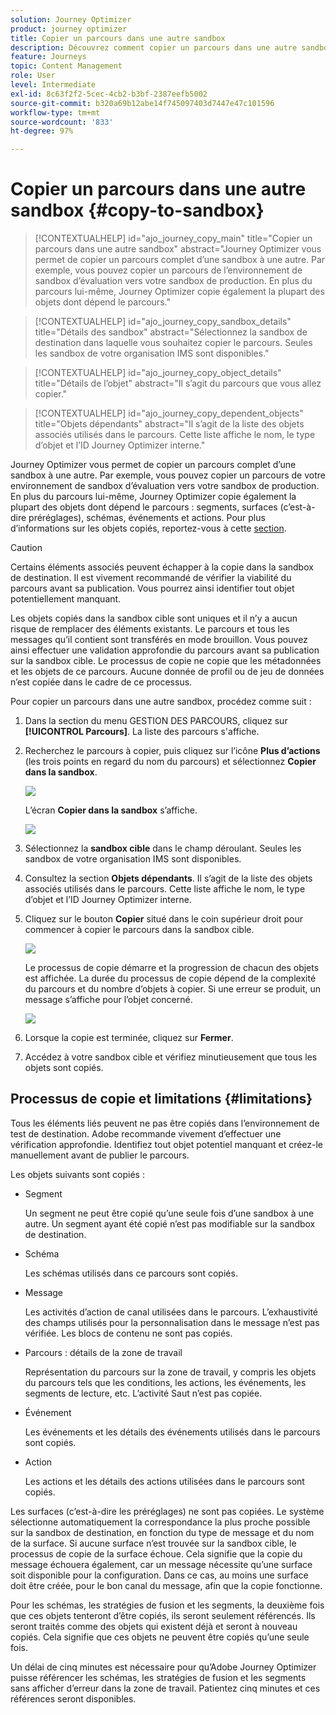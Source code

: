 ```yaml
---
solution: Journey Optimizer
product: journey optimizer
title: Copier un parcours dans une autre sandbox
description: Découvrez comment copier un parcours dans une autre sandbox
feature: Journeys
topic: Content Management
role: User
level: Intermediate
exl-id: 8c63f2f2-5cec-4cb2-b3bf-2387eefb5002
source-git-commit: b320a69b12abe14f745097403d7447e47c101596
workflow-type: tm+mt
source-wordcount: '833'
ht-degree: 97%

---
```


# Copier un parcours dans une autre sandbox {#copy-to-sandbox}

>[!CONTEXTUALHELP]
>id="ajo_journey_copy_main"
>title="Copier un parcours dans une autre sandbox"
>abstract="Journey Optimizer vous permet de copier un parcours complet d’une sandbox à une autre. Par exemple, vous pouvez copier un parcours de l’environnement de sandbox d’évaluation vers votre sandbox de production. En plus du parcours lui-même, Journey Optimizer copie également la plupart des objets dont dépend le parcours."

>[!CONTEXTUALHELP]
>id="ajo_journey_copy_sandbox_details"
>title="Détails des sandbox"
>abstract="Sélectionnez la sandbox de destination dans laquelle vous souhaitez copier le parcours. Seules les sandbox de votre organisation IMS sont disponibles."

>[!CONTEXTUALHELP]
>id="ajo_journey_copy_object_details"
>title="Détails de l’objet"
>abstract="Il s’agit du parcours que vous allez copier."

>[!CONTEXTUALHELP]
>id="ajo_journey_copy_dependent_objects"
>title="Objets dépendants"
>abstract="Il s’agit de la liste des objets associés utilisés dans le parcours. Cette liste affiche le nom, le type d’objet et l’ID Journey Optimizer interne."

Journey Optimizer vous permet de copier un parcours complet d’une sandbox à une autre. Par exemple, vous pouvez copier un parcours de votre environnement de sandbox d’évaluation vers votre sandbox de production. En plus du parcours lui-même, Journey Optimizer copie également la plupart des objets dont dépend le parcours : segments, surfaces (c’est-à-dire préréglages), schémas, événements et actions. Pour plus d’informations sur les objets copiés, reportez-vous à cette [section](#limitations).

>[!CAUTION]
>
>Certains éléments associés peuvent échapper à la copie dans la sandbox de destination. Il est vivement recommandé de vérifier la viabilité du parcours avant sa publication. Vous pourrez ainsi identifier tout objet potentiellement manquant.

Les objets copiés dans la sandbox cible sont uniques et il n’y a aucun risque de remplacer des éléments existants. Le parcours et tous les messages qu’il contient sont transférés en mode brouillon. Vous pouvez ainsi effectuer une validation approfondie du parcours avant sa publication sur la sandbox cible. Le processus de copie ne copie que les métadonnées et les objets de ce parcours. Aucune donnée de profil ou de jeu de données n’est copiée dans le cadre de ce processus.

Pour copier un parcours dans une autre sandbox, procédez comme suit :

1. Dans la section du menu GESTION DES PARCOURS, cliquez sur **[!UICONTROL Parcours]**. La liste des parcours s&#39;affiche.

2. Recherchez le parcours à copier, puis cliquez sur l’icône **Plus d’actions** (les trois points en regard du nom du parcours) et sélectionnez **Copier dans la sandbox**.

   ![](assets/copy-sandbox1.png)

   L’écran **Copier dans la sandbox** s’affiche.

   ![](assets/copy-sandbox2.png)

3. Sélectionnez la **sandbox cible** dans le champ déroulant. Seules les sandbox de votre organisation IMS sont disponibles.

4. Consultez la section **Objets dépendants**. Il s’agit de la liste des objets associés utilisés dans le parcours. Cette liste affiche le nom, le type d’objet et l’ID Journey Optimizer interne.

5. Cliquez sur le bouton **Copier** situé dans le coin supérieur droit pour commencer à copier le parcours dans la sandbox cible.

   ![](assets/copy-sandbox3.png)

   Le processus de copie démarre et la progression de chacun des objets est affichée. La durée du processus de copie dépend de la complexité du parcours et du nombre d’objets à copier. Si une erreur se produit, un message s’affiche pour l’objet concerné.

   ![](assets/copy-sandbox4.png)

6. Lorsque la copie est terminée, cliquez sur **Fermer**.

7. Accédez à votre sandbox cible et vérifiez minutieusement que tous les objets sont copiés.

## Processus de copie et limitations {#limitations}

Tous les éléments liés peuvent ne pas être copiés dans l’environnement de test de destination. Adobe recommande vivement d’effectuer une vérification approfondie. Identifiez tout objet potentiel manquant et créez-le manuellement avant de publier le parcours.

Les objets suivants sont copiés :

* Segment

   Un segment ne peut être copié qu’une seule fois d’une sandbox à une autre. Un segment ayant été copié n’est pas modifiable sur la sandbox de destination.

* Schéma

   Les schémas utilisés dans ce parcours sont copiés.

* Message

   Les activités d’action de canal utilisées dans le parcours. L’exhaustivité des champs utilisés pour la personnalisation dans le message n’est pas vérifiée. Les blocs de contenu ne sont pas copiés.

* Parcours : détails de la zone de travail

   Représentation du parcours sur la zone de travail, y compris les objets du parcours tels que les conditions, les actions, les événements, les segments de lecture, etc. L’activité Saut n’est pas copiée.

* Événement

   Les événements et les détails des événements utilisés dans le parcours sont copiés.

* Action

   Les actions et les détails des actions utilisées dans le parcours sont copiés.

Les surfaces (c’est-à-dire les préréglages) ne sont pas copiées. Le système sélectionne automatiquement la correspondance la plus proche possible sur la sandbox de destination, en fonction du type de message et du nom de la surface. Si aucune surface n’est trouvée sur la sandbox cible, le processus de copie de la surface échoue. Cela signifie que la copie du message échouera également, car un message nécessite qu’une surface soit disponible pour la configuration. Dans ce cas, au moins une surface doit être créée, pour le bon canal du message, afin que la copie fonctionne.

Pour les schémas, les stratégies de fusion et les segments, la deuxième fois que ces objets tenteront d’être copiés, ils seront seulement référencés. Ils seront traités comme des objets qui existent déjà et seront à nouveau copiés. Cela signifie que ces objets ne peuvent être copiés qu’une seule fois.

Un délai de cinq minutes est nécessaire pour qu’Adobe Journey Optimizer puisse référencer les schémas, les stratégies de fusion et les segments sans afficher d’erreur dans la zone de travail. Patientez cinq minutes et ces références seront disponibles.
